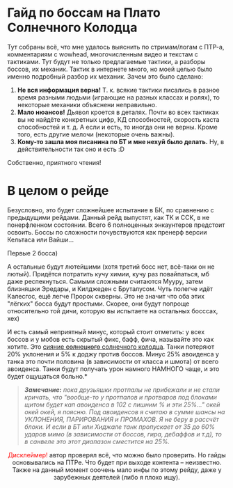 # Гайд по боссам на Плато Солнечного Колодца #
Тут собраны всё, что мне удалось выяснить по стримам/логам с ПТР-а, комментариям с wowhead, многочисленным видео и текстам с тактиками. 
Тут будут не только предлагаемые тактики, а разборы боссов, их механик. Тактик в интернете много, но моей целью было именно подробный разбор их механик.
Зачем это было сделано:
1. **Не вся информация верна!** Т. к. всякие тактики писались в разное время разными людьми (играющие на разных классах и ролях), то некоторые механики объяснени неправильно.
2. **Мало нюансов!** Дьявол кроется в деталях. Почти во всех тактиках вы не найдёте конкретных цифр, КД способностей, скорость каста способностей и т. д. А если и есть, то иногда они не верны. Кроме того, есть другие мелочи (некоторые очень важны).
3. **Кому-то зашла моя писанина по БТ и мне нехуй было делать.** Ну, в действительности так оно и есть :D

Собственно, приятного чтения!

# В целом о рейде #

Безусловно, это будет сложнейшее испытание в БК, по сравнению с предыдущими рейдами. Данный рейд выпустят, как ТК и ССК, в не понерфленном состоянии. Всего 6 полноценных энкаунтеров предстоит освоить. Боссы по сложности почувствуются как пренерф версии Кельтаса или Вайши...

Первые 2 босса)

А остальные будут лютейшими (хотя третий босс нет, всё-таки он не лютый). Придётся потратить кучу химии, кучу раз повайпаться, мб даже респекнуться. Самыми сложными считаются Мууру, затем близняшки Эредары, и Килджеден с Бруталусом. Чуть полегче идёт Калесгос, ещё легче Пророк скверны. Это не значит что оба этих "лёгких" босса будут простыми. Скорее, они будут попроще относительно той дичи, которую вы испытаете на остальных босссах, хех)

И есть самый неприятный минус, который стоит отметить: у всех боссов и у мобов есть скрытый фикс, бафф, фича, называйте это как хотите. Это [сияние ~~солнецкого~~ солнечного колодца](https://ru.tbc.wowhead.com/spell=45769). Танки потеряют 20% уклонения и 5% к доджу против боссов. Минус 25% авоиденса у танка это почти половина (в зависимости от класса и шмота) от всего авоиденса. Танки будут получать урон намного НАМНОГО чаще, и это будет ощущаться больно.*

> ***Замечание:** пока друзьяшки протпалы не прибежали и не стали кричать, что "вообще-то у протпалов и протваров под блоками щитом будет кап авоиденса в 102 с лишним % и эти 25%..." окей окей окей, я поясню. Под авоиденсов я считаю в сумме шансы на УКЛОНЕНИЯ, ПАРИРОВАНИЯ и ПРОМАХОВ. Я не беру в рассчёт блоки. И если в БТ или Хиджале танк пропускает от 35 до 60% ударов мимо (в зависимости от боссов, гира, дебаффов и т.д), то в санвеле это этот диапазон сместится на 25%.*


<p align="center">
  <span style="color: red"> Дисклеймер! </span> автор проверял всё, что можно было проверить. Но гайды основывались на ПТРе. Что будет при выходе контента – неизвестно.  Также на данный момент ооочень мало инфы по этому рейду, даже у зарубежных деятелей (либо я плохо ищу).
</p>

